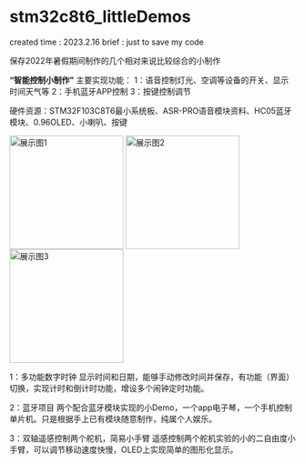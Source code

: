 # stm32c8t6_littleDemos
created time : 2023.2.16  brief : just to save my code

保存2022年暑假期间制作的几个相对来说比较综合的小制作

**“智能控制小制作”**
主要实现功能：
   1：语音控制灯光、空调等设备的开关、显示时间天气等
   2：手机蓝牙APP控制
   3：按键控制调节

硬件资源：STM32F103C8T6最小系统板、ASR-PRO语音模块资料、HC05蓝牙模块、0.96OLED、小喇叭、按键

<img src="../img/1.jpg" width = "200" height = "200" alt="展示图1" align=center />
<img src="../img/2.jpg" width = "200" height = "200" alt="展示图2" align=center />
<img src="../img/3.jpg" width = "200" height = "200" alt="展示图3" align=center />


1：多功能数字时钟
   显示时间和日期，能够手动修改时间并保存，有功能（界面）切换，实现计时和倒计时功能，增设多个闹钟定时功能。
   
2：蓝牙项目
   两个配合蓝牙模块实现的小Demo，一个app电子琴，一个手机控制单片机。只是根据手上已有模块随意制作，纯属个人娱乐。
   
3：双轴遥感控制两个舵机，简易小手臂
   遥感控制两个舵机实验的小的二自由度小手臂，可以调节移动速度快慢，OLED上实现简单的图形化显示。
   

   
